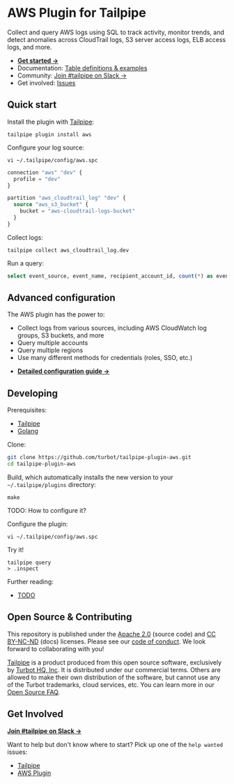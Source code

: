 # AWS Plugin for Tailpipe

Collect and query AWS logs using SQL to track activity, monitor trends, and detect anomalies across CloudTrail logs, S3 server access logs, ELB access logs, and more.

- **[Get started →](https://hub.tailpipe.io/plugins/turbot/aws)**
- Documentation: [Table definitions & examples](https://hub.tailpipe.io/plugins/turbot/aws/tables)
- Community: [Join #tailpipe on Slack →](https://turbot.com/community/join)
- Get involved: [Issues](https://github.com/turbot/tailpipe-plugin-aws/issues)

## Quick start

Install the plugin with [Tailpipe](https://tailpipe.io):

```shell
tailpipe plugin install aws
```

Configure your log source:

```shell
vi ~/.tailpipe/config/aws.spc
```

```terraform
connection "aws" "dev" {
  profile = "dev"
}

partition "aws_cloudtrail_log" "dev" {
  source "aws_s3_bucket" {
    bucket = "aws-cloudtrail-logs-bucket"
  }
}
```

Collect logs:

```shell
tailpipe collect aws_cloudtrail_log.dev
```

Run a query:

```sql
select event_source, event_name, recipient_account_id, count(*) as event_count from aws_cloudtrail_log where not read_only group by event_source, event_name, recipient_account_id order by event_count desc;
```

## Advanced configuration

The AWS plugin has the power to:
* Collect logs from various sources, including AWS CloudWatch log groups, S3 buckets, and more
* Query multiple accounts
* Query multiple regions
* Use many different methods for credentials (roles, SSO, etc.)

- **[Detailed configuration guide →](https://hub.tailpipe.io/plugins/turbot/aws#get-started)**

## Developing

Prerequisites:

- [Tailpipe](https://tailpipe.io/downloads)
- [Golang](https://golang.org/doc/install)

Clone:

```sh
git clone https://github.com/turbot/tailpipe-plugin-aws.git
cd tailpipe-plugin-aws
```

Build, which automatically installs the new version to your `~/.tailpipe/plugins` directory:

```
make
```

TODO: How to configure it?

Configure the plugin:

```
vi ~/.tailpipe/config/aws.spc
```

Try it!

```
tailpipe query
> .inspect
```

Further reading:

- [TODO](https://tailpipe.io/docs/reference/develop/todo)

## Open Source & Contributing

This repository is published under the [Apache 2.0](https://www.apache.org/licenses/LICENSE-2.0) (source code) and [CC BY-NC-ND](https://creativecommons.org/licenses/by-nc-nd/2.0/) (docs) licenses. Please see our [code of conduct](https://github.com/turbot/.github/blob/main/CODE_OF_CONDUCT.md). We look forward to collaborating with you!

[Tailpipe](https://tailpipe.io) is a product produced from this open source software, exclusively by [Turbot HQ, Inc](https://turbot.com). It is distributed under our commercial terms. Others are allowed to make their own distribution of the software, but cannot use any of the Turbot trademarks, cloud services, etc. You can learn more in our [Open Source FAQ](https://turbot.com/open-source).

## Get Involved

**[Join #tailpipe on Slack →](https://turbot.com/community/join)**

Want to help but don't know where to start? Pick up one of the `help wanted` issues:

- [Tailpipe](https://github.com/turbot/tailpipe/labels/help%20wanted)
- [AWS Plugin](https://github.com/turbot/tailpipe-plugin-aws/labels/help%20wanted)
